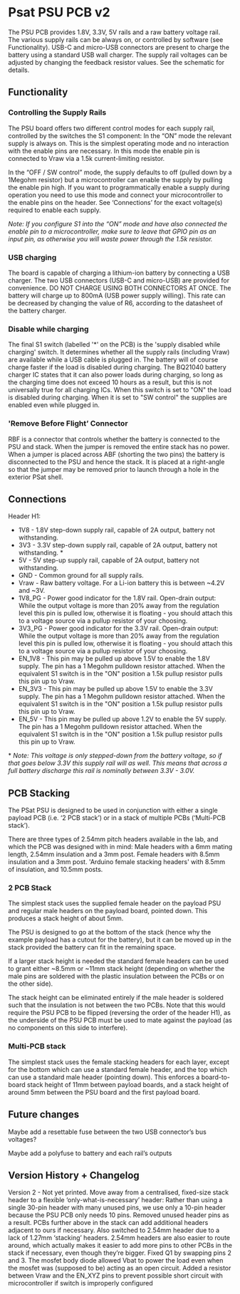 # Psat PSU PCB v2
The PSU PCB provides 1.8V, 3.3V, 5V rails and a raw battery voltage rail. The various supply rails can be always on, or controlled by software (see Functionality). USB-C and micro-USB connectors are present to charge the battery using a standard USB wall charger.
The supply rail voltages can be adjusted by changing the feedback resistor values. See the schematic for details.

## Functionality
### Controlling the Supply Rails
The PSU board offers two different control modes for each supply rail, controlled by the switches the S1 component: 
In the “ON” mode the relevant supply is always on. This is the simplest operating mode and no interaction with the enable pins are necessary. In this mode the enable pin is connected to Vraw via a 1.5k current-limiting resistor.

In the “OFF / SW control” mode, the supply defaults to off (pulled down by a 1Megohm resistor) but a microcontroller can enable the supply by pulling the enable pin high. If you want to programmatically enable a supply during operation you need to use this mode and connect your microcontroller to the enable pins on the header. See ‘Connections’ for the exact voltage(s) required to enable each supply.


*Note: If you configure S1 into the “ON” mode and have also connected the enable pin to a microcontroller, make sure to leave that GPIO pin as an input pin, as otherwise you will waste power through the 1.5k resistor.*

### USB charging
The board is capable of charging a lithium-ion battery by connecting a USB charger.
The two USB connectors (USB-C and micro-USB) are provided for convenience. DO NOT CHARGE USING BOTH CONNECTORS AT ONCE.
The battery will charge up to 800mA (USB power supply willing). This rate can be decreased by changing the value of R6, according to the datasheet of the battery charger.

### Disable while charging
The final S1 switch (labelled '*' on the PCB) is the 'supply disabled while charging' switch. It determines whether all the supply rails (including Vraw) are available while a USB cable is plugged in. The battery will of course charge faster if the load is disabled during charging. The BQ21040 battery charger IC states that it can also power loads during charging, so long as the charging time does not exceed 10 hours as a result, but this is not universally true for all charging ICs. When this switch is set to "ON" the load is disabled during charging. When it is set to "SW control" the supplies are enabled even while plugged in.

### 'Remove Before Flight’ Connector
RBF is a connector that controls whether the battery is connected to the PSU and stack. When the jumper is removed the entire stack has no power. When a jumper is placed across ABF (shorting the two pins) the battery is disconnected to the PSU and hence the stack. It is placed at a right-angle so that the jumper may be removed prior to launch through a hole in the exterior PSat shell.

## Connections
Header H1:

 - 1V8 -  1.8V step-down supply rail, capable of 2A output, battery not withstanding.
 - 3V3 -  3.3V step-down supply rail, capable of 2A output, battery not withstanding. *
 - 5V  -  5V step-up supply rail, capable of 2A output, battery not withstanding.
 - GND -  Common ground for all supply rails.
 - Vraw - Raw battery voltage. For a Li-ion battery this is between ~4.2V and ~3V.
 - 1V8_PG - Power good indicator for the 1.8V rail. Open-drain output: While the output voltage is more than 20% away from the regulation level this pin is pulled low, otherwise it is floating - you should attach this to a voltage source via a pullup resistor of your choosing.
 - 3V3_PG - Power good indicator for the 3.3V rail. Open-drain output: While the output voltage is more than 20% away from the regulation level this pin is pulled low,  otherwise it is floating - you should attach this to a voltage source via a pullup resistor of your choosing.
 - EN_1V8 - This pin may be pulled up above 1.5V to enable the 1.8V supply. The pin has a 1 Megohm pulldown resistor attached. When the equivalent S1 switch is in the "ON" position a 1.5k pullup resistor pulls this pin up to Vraw.
 - EN_3V3 - This pin may be pulled up above 1.5V to enable the 3.3V supply. The pin has a 1 Megohm pulldown resistor attached. When the equivalent S1 switch is in the "ON" position a 1.5k pullup resistor pulls this pin up to Vraw.
 - EN_5V - This pin may be pulled up above 1.2V to enable the 5V supply. The pin has a 1 Megohm pulldown resistor attached. When the equivalent S1 switch is in the "ON" position a 1.5k pullup resistor pulls this pin up to Vraw.

 \* *Note: This voltage is only stepped-down from the battery voltage, so if that goes below 3.3V this supply rail will as well. This means that across a full battery discharge this rail is nominally between 3.3V - 3.0V.*

## PCB Stacking
The PSat PSU is designed to be used in conjunction with either a single payload PCB (i.e. ‘2 PCB stack’) or in a stack of multiple PCBs (‘Multi-PCB stack’).

There are three types of 2.54mm pitch headers available in the lab, and which the PCB was designed with in mind:
Male headers with a 6mm mating length, 2.54mm insulation and a 3mm post.
Female headers with 8.5mm insulation and a 3mm post.
'Arduino female stacking headers' with 8.5mm of insulation, and 10.5mm posts.
### 2 PCB Stack
The simplest stack uses the supplied female header on the payload PSU and regular male headers on the payload board, pointed down. This produces a stack height of about 5mm.

The PSU is designed to go at the bottom of the stack (hence why the example payload has a cutout for the battery), but it can be moved up in the stack provided the battery can fit in the remaining space.

If a larger stack height is needed the standard female headers can be used to grant either ~8.5mm or ~11mm stack height (depending on whether the male pins are soldered with the plastic insulation between the PCBs or on the other side).

The stack height can be eliminated entirely if the male header is soldered such that the insulation is not between the two PCBs. Note that this would require the PSU PCB to be flipped (reversing the order of the header H1), as the underside of the PSU PCB must be used to mate against the payload (as no components on this side to interfere).

### Multi-PCB stack
The simplest stack uses the female stacking headers for each layer, except for the bottom which can use a standard female header, and the top which can use a standard male header (pointing down). This enforces a board-to-board stack height of 11mm between payload boards, and a stack height of around 5mm between the PSU board and the first payload board.

## Future changes
Maybe add a resettable fuse between the two USB connector’s bus voltages?

Maybe add a polyfuse to battery and each rail’s outputs

## Version History + Changelog
Version 2 - Not yet printed.
Move away from a centralised, fixed-size stack header to a flexible ‘only-what-is-necessary’ header: Rather than using a single 30-pin header with many unused pins, we use only a 10-pin header because the PSU PCB only needs 10 pins. Removed unused header pins as a result. PCBs further above in the stack can add additional headers adjacent to ours if necessary. 
Also switched to 2.54mm header due to a lack of 1.27mm ‘stacking’ headers. 2.54mm headers are also easier to route around, which actually makes it easier to add more pins to other PCBs in the stack if necessary, even though they’re bigger. 
Fixed Q1 by swapping pins 2 and 3. The mosfet body diode allowed Vbat to power the load even when the mosfet was (supposed to be) acting as an open circuit.
Added a resistor between Vraw and the EN_XYZ pins to prevent possible short circuit with microcontroller if switch is improperly configured

